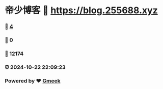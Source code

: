 # 帝少博客 :link: https://blog.255688.xyz 
### :page_facing_up: [4](https://blog.255688.xyz/tag.html) 
### :speech_balloon: 0 
### :hibiscus: 12174 
### :alarm_clock: 2024-10-22 22:09:23 
### Powered by :heart: [Gmeek](https://github.com/Meekdai/Gmeek)
